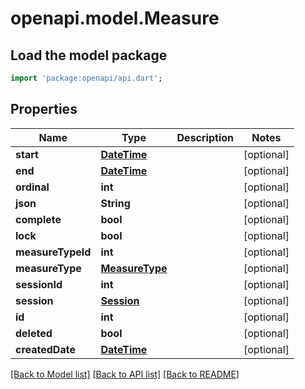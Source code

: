 # openapi.model.Measure

## Load the model package
```dart
import 'package:openapi/api.dart';
```

## Properties
Name | Type | Description | Notes
------------ | ------------- | ------------- | -------------
**start** | [**DateTime**](DateTime.md) |  | [optional] 
**end** | [**DateTime**](DateTime.md) |  | [optional] 
**ordinal** | **int** |  | [optional] 
**json** | **String** |  | [optional] 
**complete** | **bool** |  | [optional] 
**lock** | **bool** |  | [optional] 
**measureTypeId** | **int** |  | [optional] 
**measureType** | [**MeasureType**](MeasureType.md) |  | [optional] 
**sessionId** | **int** |  | [optional] 
**session** | [**Session**](Session.md) |  | [optional] 
**id** | **int** |  | [optional] 
**deleted** | **bool** |  | [optional] 
**createdDate** | [**DateTime**](DateTime.md) |  | [optional] 

[[Back to Model list]](../README.md#documentation-for-models) [[Back to API list]](../README.md#documentation-for-api-endpoints) [[Back to README]](../README.md)


